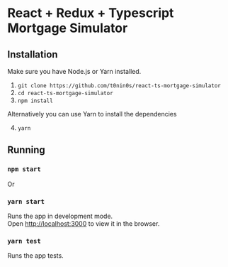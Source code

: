 React + Redux + Typescript Mortgage Simulator
=========

## Installation

Make sure you have Node.js or Yarn installed.

  1. `git clone https://github.com/t0nin0s/react-ts-mortgage-simulator`
  2. `cd react-ts-mortgage-simulator`
  3. `npm install`

Alternatively you can use Yarn to install the dependencies

  4. `yarn`

## Running  

### `npm start`

Or

### `yarn start`

Runs the app in development mode.</br>
Open [http://localhost:3000](http://localhost:3000) to view it in the browser.

### `yarn test`

Runs the app tests.</br>
